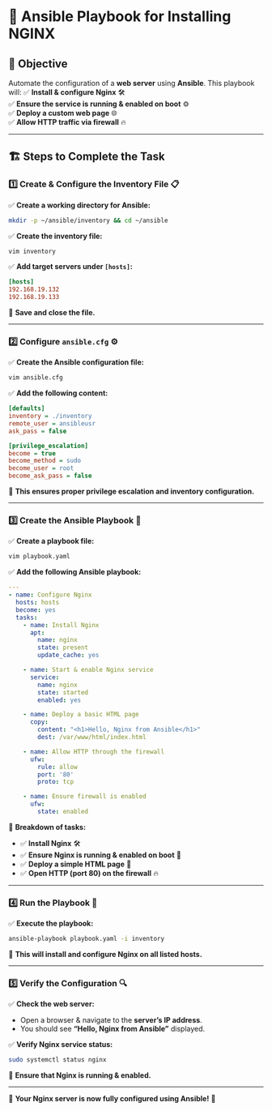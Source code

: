# 🚀 Ansible Playbook for Installing NGINX

## 🎯 Objective
Automate the configuration of a **web server** using **Ansible**. This playbook will:
✅ **Install & configure Nginx** 🛠️  
✅ **Ensure the service is running & enabled on boot** ⚙️  
✅ **Deploy a custom web page** 🌐  
✅ **Allow HTTP traffic via firewall** 🔥  

---

## 🏗 Steps to Complete the Task

### 1️⃣ Create & Configure the Inventory File 📋
✅ **Create a working directory for Ansible:**
```bash
mkdir -p ~/ansible/inventory && cd ~/ansible
```
✅ **Create the inventory file:**
```bash
vim inventory
```
✅ **Add target servers under `[hosts]`:**
```ini
[hosts]
192.168.19.132
192.168.19.133
```
📌 **Save and close the file.**

---

### 2️⃣ Configure `ansible.cfg` ⚙️
✅ **Create the Ansible configuration file:**
```bash
vim ansible.cfg
```
✅ **Add the following content:**
```ini
[defaults]
inventory = ./inventory
remote_user = ansibleusr
ask_pass = false

[privilege_escalation]
become = true
become_method = sudo
become_user = root
become_ask_pass = false
```
📌 **This ensures proper privilege escalation and inventory configuration.**

---

### 3️⃣ Create the Ansible Playbook 📜
✅ **Create a playbook file:**
```bash
vim playbook.yaml
```
✅ **Add the following Ansible playbook:**
```yaml
---
- name: Configure Nginx
  hosts: hosts        
  become: yes                  
  tasks:
    - name: Install Nginx
      apt:
        name: nginx
        state: present
        update_cache: yes

    - name: Start & enable Nginx service
      service:
        name: nginx
        state: started
        enabled: yes

    - name: Deploy a basic HTML page
      copy:
        content: "<h1>Hello, Nginx from Ansible</h1>"
        dest: /var/www/html/index.html

    - name: Allow HTTP through the firewall
      ufw:
        rule: allow
        port: '80'
        proto: tcp

    - name: Ensure firewall is enabled
      ufw:
        state: enabled
```
📌 **Breakdown of tasks:**
- ✅ **Install Nginx** 🛠️
- ✅ **Ensure Nginx is running & enabled on boot** 🔄
- ✅ **Deploy a simple HTML page** 📝
- ✅ **Open HTTP (port 80) on the firewall** 🔥

---

### 4️⃣ Run the Playbook 🚀
✅ **Execute the playbook:**
```bash
ansible-playbook playbook.yaml -i inventory
```
📌 **This will install and configure Nginx on all listed hosts.**

---

### 5️⃣ Verify the Configuration 🔍

✅ **Check the web server:**
- Open a browser & navigate to the **server’s IP address**.
- You should see **“Hello, Nginx from Ansible”** displayed.

✅ **Verify Nginx service status:**
```bash
sudo systemctl status nginx
```
📌 **Ensure that Nginx is running & enabled.**

---

🎉 **Your Nginx server is now fully configured using Ansible!** 🚀

